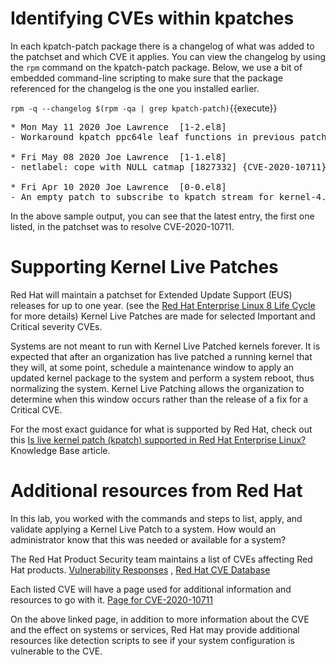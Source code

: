 # Identifying CVEs within kpatches

In each kpatch-patch package there is a changelog of what was added to the
patchset and which CVE it applies.  You can view the changelog by using the
`rpm` command on the kpatch-patch package.  Below, we use a bit of embedded
command-line scripting to make sure that the package referenced for the
changelog is the one you installed earlier.

`rpm -q --changelog $(rpm -qa | grep kpatch-patch)`{{execute}}

<pre class="file">
* Mon May 11 2020 Joe Lawrence <joe.lawrence@redhat.com> [1-2.el8]
- Workaround kpatch ppc64le leaf functions in previous patch [1827332] {CVE-2020-10711}

* Fri May 08 2020 Joe Lawrence <joe.lawrence@redhat.com> [1-1.el8]
- netlabel: cope with NULL catmap [1827332] {CVE-2020-10711}

* Fri Apr 10 2020 Joe Lawrence <joe.lawrence@redhat.com> [0-0.el8]
- An empty patch to subscribe to kpatch stream for kernel-4.18.0-193.el8 [1822309]
</pre>

In the above sample output, you can see that the latest entry, the first one
listed, in the patchset was to resolve CVE-2020-10711.

# Supporting Kernel Live Patches

Red Hat will maintain a patchset for Extended Update Support (EUS) releases
for up to one year. (see the [Red Hat Enterprise Linux 8 Life Cycle](https://access.redhat.com/support/policy/updates/errata#RHEL8_Life_Cycle) for more details)
Kernel Live Patches are made for selected Important and Critical severity CVEs.

Systems are not meant to run with Kernel Live Patched kernels forever.  It is 
expected that after an organization has live patched a running kernel that 
they will, at some point, schedule a maintenance window to apply an updated 
kernel package to the system and perform a system reboot, thus normalizing the
system.  Kernel Live Patching allows the organization to determine when this 
window occurs rather than the release of a fix for a Critical CVE.

For the most exact guidance for what is supported by Red Hat, check out this
[Is live kernel patch (kpatch) supported in Red Hat Enterprise Linux?](https://access.redhat.com/solutions/2206511) Knowledge Base article.

# Additional resources from Red Hat

In this lab, you worked with the commands and steps to list, apply, and
validate applying a Kernel Live Patch to a system.  How would an administrator
know that this was needed or available for a system?

The Red Hat Product Security team maintains a list of CVEs affecting Red Hat
products.  [Vulnerability Responses](https://access.redhat.com/security/vulnerabilities)
, [Red Hat CVE Database](https://access.redhat.com/security/security-updates/#/cve)

Each listed CVE will have a page used for additional information and resources
to go with it.  [Page for CVE-2020-10711](https://access.redhat.com/security/cve/cve-2020-10711)

On the above linked page, in addition to more information about the CVE and
the effect on systems or services, Red Hat may provide additional resources
like detection scripts to see if your system configuration is vulnerable to
the CVE.
